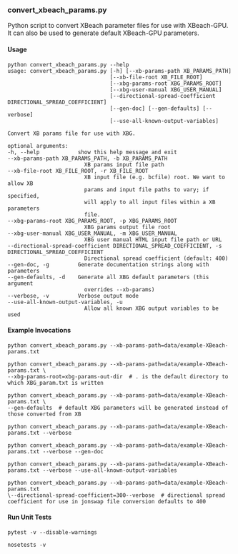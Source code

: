 ### convert_xbeach_params.py
Python script to convert XBeach parameter files for use with XBeach-GPU. It can also be used to generate default XBeach-GPU parameters.

#### Usage
    python convert_xbeach_params.py --help
    usage: convert_xbeach_params.py [-h] [--xb-params-path XB_PARAMS_PATH]
                                    [--xb-file-root XB_FILE_ROOT]
                                    [--xbg-params-root XBG_PARAMS_ROOT]
                                    [--xbg-user-manual XBG_USER_MANUAL]
                                    [--directional-spread-coefficient DIRECTIONAL_SPREAD_COEFFICIENT]
                                    [--gen-doc] [--gen-defaults] [--verbose]
                                    [--use-all-known-output-variables]

    Convert XB params file for use with XBG.

    optional arguments:
    -h, --help            show this help message and exit
    --xb-params-path XB_PARAMS_PATH, -b XB_PARAMS_PATH
                            XB params input file path
    --xb-file-root XB_FILE_ROOT, -r XB_FILE_ROOT
                            XB input file (e.g. bcfile) root. We want to allow XB
                            params and input file paths to vary; if specified,
                            will apply to all input files within a XB parameters
                            file.
    --xbg-params-root XBG_PARAMS_ROOT, -p XBG_PARAMS_ROOT
                            XBG params output file root
    --xbg-user-manual XBG_USER_MANUAL, -m XBG_USER_MANUAL
                            XBG user manual HTML input file path or URL
    --directional-spread-coefficient DIRECTIONAL_SPREAD_COEFFICIENT, -s DIRECTIONAL_SPREAD_COEFFICIENT
                            Directional spread coefficient (default: 400)
    --gen-doc, -g         Generate documentation strings along with parameters
    --gen-defaults, -d    Generate all XBG default parameters (this argument
                            overrides --xb-params)
    --verbose, -v         Verbose output mode
    --use-all-known-output-variables, -u
                            Allow all known XBG output variables to be used

#### Example Invocations

    python convert_xbeach_params.py --xb-params-path=data/example-XBeach-params.txt

    python convert_xbeach_params.py --xb-params-path=data/example-XBeach-params.txt \
    --xbg-params-root=xbg-params-out-dir  # . is the default directory to which XBG_param.txt is written

    python convert_xbeach_params.py --xb-params-path=data/example-XBeach-params.txt \
    --gen-defaults  # default XBG parameters will be generated instead of those converted from XB

    python convert_xbeach_params.py --xb-params-path=data/example-XBeach-params.txt --verbose

    python convert_xbeach_params.py --xb-params-path=data/example-XBeach-params.txt --verbose --gen-doc

    python convert_xbeach_params.py --xb-params-path=data/example-XBeach-params.txt --verbose --use-all-known-output-variables

    python convert_xbeach_params.py --xb-params-path=data/example-XBeach-params.txt 
    \--directional-spread-coefficient=300--verbose  # directional spread coefficient for use in jonswap file conversion defaults to 400

#### Run Unit Tests

    pytest -v --disable-warnings

    nosetests -v